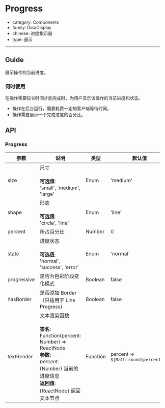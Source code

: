 # Progress

-   category: Components
-   family: DataDisplay
-   chinese: 进度指示器
-   type: 展示

---

## Guide

展示操作的当前进度。

### 何时使用

在操作需要较长时间才能完成时，为用户显示该操作的当前进度和状态。

-   操作在后台运行，需要耗费一定的客户端等待时间。
-   操作需要展示一个完成进度的百分比。

## API

### Progress

| 参数          | 说明                                                                                                                                              | 类型       | 默认值                                  |
| ----------- | ----------------------------------------------------------------------------------------------------------------------------------------------- | -------- | ------------------------------------ |
| size        | 尺寸<br><br>**可选值**:<br>'small', 'medium', 'large'                                                                                                | Enum     | 'medium'                             |
| shape       | 形态<br><br>**可选值**:<br>'circle', 'line'                                                                                                          | Enum     | 'line'                               |
| percent     | 所占百分比                                                                                                                                           | Number   | 0                                    |
| state       | 进度状态<br><br>**可选值**:<br>'normal', 'success', 'error'                                                                                            | Enum     | 'normal'                             |
| progressive | 是否为色彩阶段变化模式                                                                                                                                     | Boolean  | false                                |
| hasBorder   | 是否添加 Border（只适用于 Line Progress)                                                                                                                 | Boolean  | false                                |
| textRender  | 文本渲染函数<br><br>**签名**:<br>Function(percent: Number) => ReactNode<br>**参数**:<br>_percent_: {Number} 当前的进度信息<br>**返回值**:<br>{ReactNode} 返回文本节点<br> | Function | percent => `${Math.round(percent)}%` |
